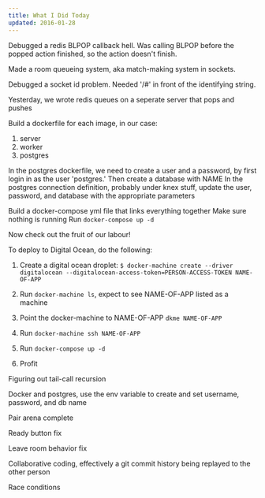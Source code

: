 ```yaml
---
title: What I Did Today
updated: 2016-01-28
---
```


Debugged a redis BLPOP callback hell.
Was calling BLPOP before the popped action finished, so the action doesn't finish.

Made a room queueing system, aka match-making system in sockets.

Debugged a socket id problem. Needed '/#' in front of the identifying string.

Yesterday, we wrote redis queues on a seperate server that pops and pushes

Build a dockerfile for each image, in our case:

1. server
1. worker
1. postgres

In the postgres dockerfile, we need to create a user and a password, by first login in as the user 'postgres.' Then create a database with NAME In the postgres connection definition, probably under knex stuff, update the user, password, and database with the appropriate parameters

Build a docker-compose yml file that links everything together
Make sure nothing is running
Run ```docker-compose up -d```

Now check out the fruit of our labour!

To deploy to Digital Ocean, do the following:
1. Create a digital ocean droplet:
``` $ docker-machine create --driver digitalocean --digitalocean-access-token=PERSON-ACCESS-TOKEN NAME-OF-APP ```

2. Run ```docker-machine ls```, expect to see NAME-OF-APP listed as a machine
3. Point the docker-machine to NAME-OF-APP ```dkme NAME-OF-APP```
4. Run ```docker-machine ssh NAME-OF-APP```
5. Run ```docker-compose up -d```
6. Profit


Figuring out tail-call recursion

Docker and postgres, use the env variable to create and set username, password, and db name

Pair arena complete

Ready button fix

Leave room behavior fix

Collaborative coding, effectively a git commit history being replayed to the other person

Race conditions
